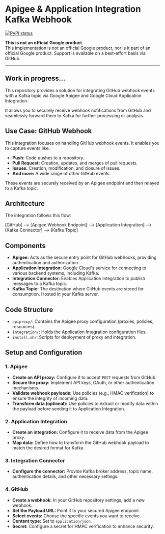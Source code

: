 # Apigee & Application Integration Kafka Webhook

[![PyPI status](https://img.shields.io/pypi/status/ansicolortags.svg)](https://pypi.python.org/pypi/ansicolortags/) 

**This is not an official Google product.**<BR>This implementation is not an official Google product, nor is it part of an official Google product. Support is available on a best-effort basis via GitHub.

***

## Work in progress...


This repository provides a solution for integrating GitHub webhook events with a Kafka topic via Google Apigee and Google Cloud Application Integration. 

It allows you to securely receive webhook notifications from GitHub and seamlessly forward them to Kafka for further processing or analysis.

## Use Case: GitHub Webhook

This integration focuses on handling GitHub webhook events. It enables you to capture events like:

* **Push:** Code pushes to a repository.
* **Pull Request:** Creation, updates, and merges of pull requests.
* **Issues:** Creation, modification, and closure of issues.
* **And more:**  A wide range of other GitHub events.

These events are securely received by an Apigee endpoint and then relayed to a Kafka topic.

## Architecture

The integration follows this flow:

[GitHub] --> [Apigee Webhook Endpoint] --> [Application Integration] --> [Kafka Connector] --> [Kafka Topic]


## Components

* **Apigee:**  Acts as the secure entry point for GitHub webhooks, providing authentication and authorization.
* **Application Integration:** Google Cloud's service for connecting to various backend systems, including Kafka.
* **Integration Connector:** Enables Application Integration to publish messages to a Kafka topic.
* **Kafka Topic:** The destination where GitHub events are stored for consumption. Hosted in your Kafka server.


## Code Structure

* `apiproxy/`:  Contains the Apigee proxy configuration (proxies, policies, resources).
* `integration/`:  Holds the Application Integration configuration files.
* `install.sh/`:  Scripts for deployment of proxy and integration.


## Setup and Configuration

### 1. Apigee
* **Create an API proxy:**  Configure it to accept `POST` requests from GitHub.
* **Secure the proxy:** Implement API keys, OAuth, or other authentication mechanisms.
* **Validate webhook payloads:**  Use policies (e.g., HMAC verification) to ensure the integrity of incoming data.
* **Transform data (optional):**  Use policies to extract or modify data within the payload before sending it to Application Integration.

### 2. Application Integration
* **Create an integration:** Configure it to receive data from the Apigee proxy.
* **Map data:** Define how to transform the GitHub webhook payload to match the desired format for Kafka.

### 3. Integration Connector
* **Configure the connector:** Provide Kafka broker address, topic name, authentication details, and other necessary settings.

### 4. GitHub
* **Create a webhook:** In your GitHub repository settings, add a new webhook.
* **Set the Payload URL:** Point it to your secured Apigee endpoint.
* **Select events:** Choose the specific events you want to receive.
* **Content type:** Set to `application/json`.
* **Secret:**  Configure a secret for HMAC verification to enhance security.


